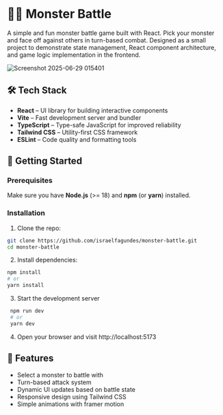 # 🧟‍♂️ Monster Battle

A simple and fun monster battle game built with React. Pick your monster and face off against others in turn-based combat. Designed as a small project to demonstrate state management, React component architecture, and game logic implementation in the frontend.

![Screenshot 2025-06-29 015401](https://github.com/user-attachments/assets/85b1c978-c8ea-421c-a5d3-0aecb4f93e72)

## 🛠️ Tech Stack

- **React** – UI library for building interactive components
- **Vite** – Fast development server and bundler
- **TypeScript** – Type-safe JavaScript for improved reliability
- **Tailwind CSS** – Utility-first CSS framework
- **ESLint** – Code quality and formatting tools

## 🚀 Getting Started

### Prerequisites

Make sure you have **Node.js** (>= 18) and **npm** (or **yarn**) installed.

### Installation

1. Clone the repo:

```bash
git clone https://github.com/israelfagundes/monster-battle.git
cd monster-battle
```

2. Install dependencies:

```bash
npm install
# or
yarn install
```

3. Start the development server

```bash
 npm run dev
 # or
 yarn dev
```

4. Open your browser and visit http://localhost:5173

## 📸 Features

- Select a monster to battle with
- Turn-based attack system
- Dynamic UI updates based on battle state
- Responsive design using Tailwind CSS
- Simple animations with framer motion
